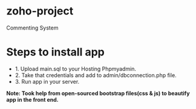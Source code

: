 # zoho-project
Commenting System


<h1>Steps to install app</h1>
<ul>
<li>1. Upload main.sql to your Hosting Phpmyadmin.</li>
<li>2. Take that credentials and add to admin/dbconnection.php file.</li>
<li>3. Run app in your server.</li>

</ul>

<b>Note: Took help from open-sourced bootstrap files(css & js) to beautify app in the front end.</b>
